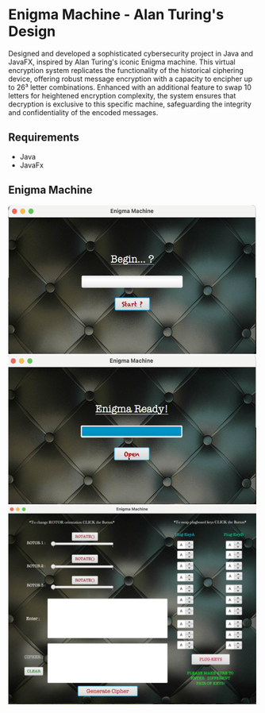 # Enigma Machine - Alan Turing's Design

Designed and developed a sophisticated cybersecurity project in Java and JavaFX, inspired by Alan Turing's iconic Enigma machine. This virtual encryption system replicates the functionality of the historical ciphering device, offering robust message encryption with a capacity to encipher up to 26³ letter combinations. Enhanced with an additional feature to swap 10 letters for heightened encryption complexity, the system ensures that decryption is exclusive to this specific machine, safeguarding the integrity and confidentiality of the encoded messages.

## Requirements
- Java
- JavaFx

## Enigma Machine

<img src="images/Intro1.png" alt="First Window" width="500" height="300">

<img src="images/Intro2.png" alt="Second Window" width="500" height="300">

<img src="images/EngimaClass.png" alt="Final Window" width="500" height="400">
